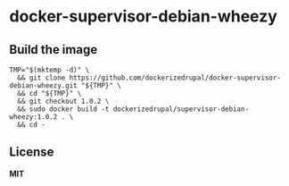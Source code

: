 # docker-supervisor-debian-wheezy

## Build the image

    TMP="$(mktemp -d)" \
      && git clone https://github.com/dockerizedrupal/docker-supervisor-debian-wheezy.git "${TMP}" \
      && cd "${TMP}" \
      && git checkout 1.0.2 \
      && sudo docker build -t dockerizedrupal/supervisor-debian-wheezy:1.0.2 . \
      && cd -

## License

**MIT**
